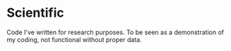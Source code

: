 # Scientific
Code I've written for research purposes. To be seen as a demonstration of my coding, not functional without proper data.
